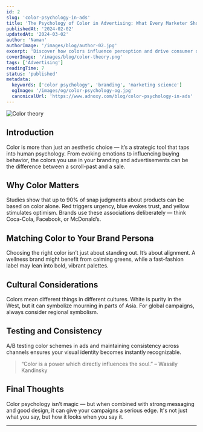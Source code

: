 ```yaml
---
id: 2
slug: 'color-psychology-in-ads'
title: 'The Psychology of Color in Advertising: What Every Marketer Should Know'
publishedAt: '2024-02-02'
updatedAt: '2024-03-02'
author: 'Naman'
authorImage: '/images/blog/author-02.jpg'
excerpt: 'Discover how colors influence perception and drive consumer decisions in advertising.'
coverImage: '/images/blog/color-theory.png'
tags: ['Advertising']
readingTime: 7
status: 'published'
metadata:
  keywords: ['color psychology', 'branding', 'marketing science']
  ogImage: '/images/og/color-psychology-og.jpg'
  canonicalUrl: 'https://www.adnoxy.com/blog/color-psychology-in-ads'
---
```




![Color theory](/images/blog/color-theory.png)


## Introduction

Color is more than just an aesthetic choice — it’s a strategic tool that taps into human psychology. From evoking emotions to influencing buying behavior, the colors you use in your branding and advertisements can be the difference between a scroll-past and a sale.

## Why Color Matters

Studies show that up to 90% of snap judgments about products can be based on color alone. Red triggers urgency, blue evokes trust, and yellow stimulates optimism. Brands use these associations deliberately — think Coca-Cola, Facebook, or McDonald’s.

## Matching Color to Your Brand Persona

Choosing the right color isn’t just about standing out. It’s about alignment. A wellness brand might benefit from calming greens, while a fast-fashion label may lean into bold, vibrant palettes.

## Cultural Considerations

Colors mean different things in different cultures. White is purity in the West, but it can symbolize mourning in parts of Asia. For global campaigns, always consider regional symbolism.

## Testing and Consistency

A/B testing color schemes in ads and maintaining consistency across channels ensures your visual identity becomes instantly recognizable.

> “Color is a power which directly influences the soul.” – Wassily Kandinsky

## Final Thoughts

Color psychology isn’t magic — but when combined with strong messaging and good design, it can give your campaigns a serious edge. It's not just what you say, but how it looks when you say it.

---